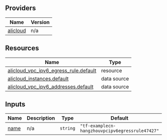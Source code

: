 <!-- BEGIN_TF_DOCS -->
## Providers

| Name | Version |
|------|---------|
| <a name="provider_alicloud"></a> [alicloud](#provider\_alicloud) | n/a |

## Resources

| Name | Type |
|------|------|
| [alicloud_vpc_ipv6_egress_rule.default](https://registry.terraform.io/providers/hashicorp/alicloud/latest/docs/resources/vpc_ipv6_egress_rule) | resource |
| [alicloud_instances.default](https://registry.terraform.io/providers/hashicorp/alicloud/latest/docs/data-sources/instances) | data source |
| [alicloud_vpc_ipv6_addresses.default](https://registry.terraform.io/providers/hashicorp/alicloud/latest/docs/data-sources/vpc_ipv6_addresses) | data source |

## Inputs

| Name | Description | Type | Default | Required |
|------|-------------|------|---------|:--------:|
| <a name="input_name"></a> [name](#input\_name) | n/a | `string` | `"tf-examplecn-hangzhouvpcipv6egressrule47427"` | no |
<!-- END_TF_DOCS -->    